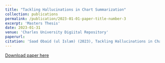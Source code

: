 ```yaml
---
title: "Tackling Hallucinations in Chart Summarization"
collection: publications
permalink: /publication/2023-01-01-paper-title-number-3
excerpt: 'Masters Thesis'
date: 2023-01-31
venue: 'Charles University Digiital Repository'
paperurl: 
citation: 'Saad Obaid (ul Islam) (2023), Tackling Hallucinations in Chart Summarization'
---
```

[Download paper here](https://scholar.google.com/citations?view_op=view_citation&hl=en&user=9VFgQ24AAAAJ&citation_for_view=9VFgQ24AAAAJ:UeHWp8X0CEIC)
